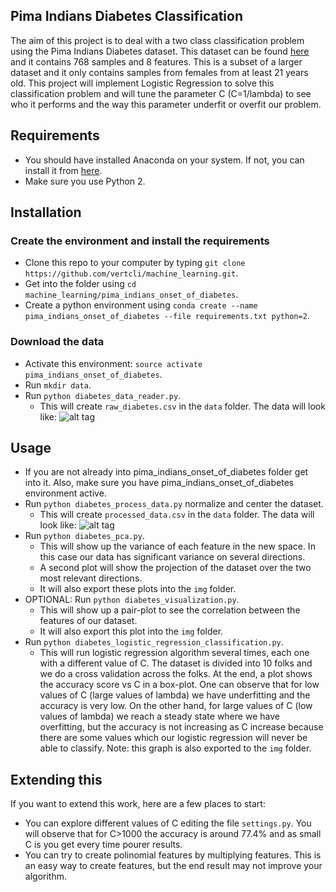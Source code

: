 Pima Indians Diabetes Classification
-----------------------------------

The aim of this project is to deal with a two class classification problem using the Pima Indians Diabetes dataset. This dataset can be found [here](https://archive.ics.uci.edu/ml/datasets/Pima+Indians+Diabetes) and it contains 768 samples and 8 features. This is a subset of a larger dataset and it only contains samples from females from at least 21 years old. This project will implement Logistic Regression to solve this classification problem and will tune the parameter C (C=1/lambda) to see who it performs and the way this parameter underfit or overfit our problem.

Requirements
----------------------
* You should have installed Anaconda on your system. If not, you can install it from [here](https://docs.continuum.io/anaconda/install).
* Make sure you use Python 2.

Installation
----------------------

### Create the environment and install the requirements
 
* Clone this repo to your computer by typing `git clone https://github.com/vertcli/machine_learning.git`.
* Get into the folder using `cd machine_learning/pima_indians_onset_of_diabetes`.
* Create a python environment using `conda create --name pima_indians_onset_of_diabetes --file requirements.txt python=2`.
    
### Download the data

* Activate this environment: `source activate pima_indians_onset_of_diabetes`.
* Run `mkdir data`.
* Run `python diabetes_data_reader.py`.
    * This will create `raw_diabetes.csv` in the `data` folder. The data will look like:
    ![alt tag](https://github.com/vertcli/images/diabetes_raw_data.jpg)

Usage
-----------------------

* If you are not already into pima_indians_onset_of_diabetes folder get into it. Also, make sure you have pima_indians_onset_of_diabetes environment active.
* Run `python diabetes_process_data.py` normalize and center the dataset.
    * This will create `processed_data.csv` in the `data` folder. The data will look like:
    ![alt tag](https://github.com/vertcli/images/diabetes_processed_data.jpg)    
* Run `python diabetes_pca.py`.
    * This will show up the variance of each feature in the new space. In this case our data has significant variance on several directions. 
    * A second plot will show the projection of the dataset over the two most relevant directions.
    * It will also export these plots into the `img` folder.
* OPTIONAL: Run `python diabetes_visualization.py`.
    * This will show up a pair-plot to see the correlation between the features of our dataset.
    * It will also export this plot into the `img` folder.
* Run `python diabetes_logistic_regression_classification.py`.
    * This will run logistic regression algorithm several times, each one with a different value of C. The dataset is divided into 10 folks and we do a cross validation across the folks. At the end, a plot shows the accuracy score vs C in a box-plot. One can observe that for low values of C (large values of lambda) we have underfitting and the accuracy is very low. On the other hand, for large values of C (low values of lambda) we reach a steady state where we have overfitting, but the accuracy is not increasing as C increase because there are some values which our logistic regression will never be able to classify. Note: this graph is also exported to the `img` folder.

Extending this
-------------------------

If you want to extend this work, here are a few places to start:

* You can explore different values of C editing the file `settings.py`. You will observe that for C>1000 the accuracy is around 77.4% and as small C is you get every time pourer results.
* You can try to create polinomial features by multiplying features. This is an easy way to create features, but the end result may not improve your algorithm.